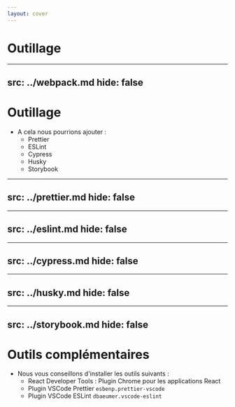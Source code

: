```yaml
---
layout: cover
---
```


# Outillage

---
src: ../webpack.md
hide: false
---


# Outillage

* A cela nous pourrions ajouter :
    * Prettier
    * ESLint
    * Cypress
    * Husky
    * Storybook

---
src: ../prettier.md
hide: false
---

---
src: ../eslint.md
hide: false
---

---
src: ../cypress.md
hide: false
---

---
src: ../husky.md
hide: false
---

---
src: ../storybook.md
hide: false
---


# Outils complémentaires

* Nous vous conseillons d'installer les outils suivants :
    * React Developer Tools : Plugin Chrome pour les applications React
    * Plugin VSCode Prettier `esbenp.prettier-vscode`
    * Plugin VSCode ESLint `dbaeumer.vscode-eslint`

